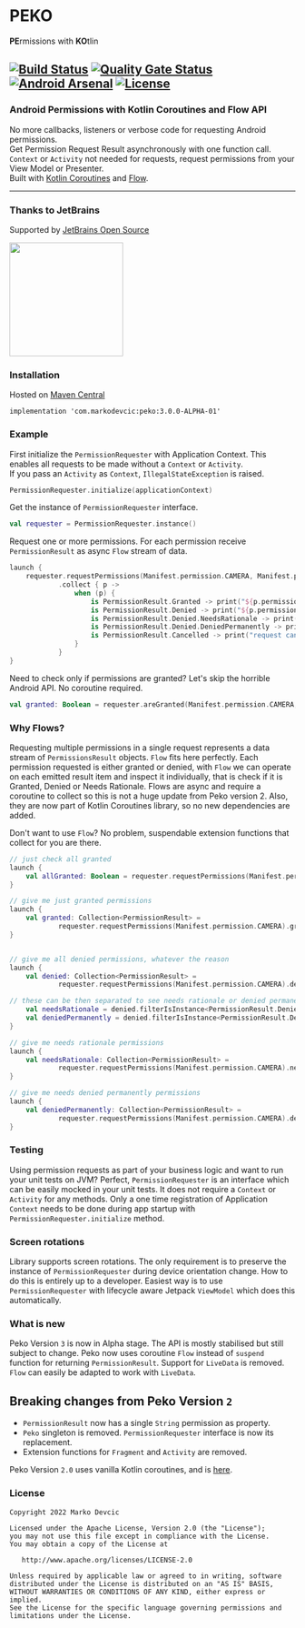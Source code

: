 # PEKO

**PE**rmissions with **KO**tlin

[![Build Status](https://travis-ci.org/deva666/Peko.svg?branch=master)](https://travis-ci.org/deva666/Peko) [![Quality Gate Status](https://sonarcloud.io/api/project_badges/measure?project=deva666_Peko&metric=alert_status)](https://sonarcloud.io/dashboard?id=deva666_Peko) [![Android Arsenal](https://img.shields.io/badge/Android%20Arsenal-Peko-blue.svg?style=flat)](https://android-arsenal.com/details/1/6861) [![License](https://img.shields.io/badge/License-Apache%202.0-blue.svg)](https://opensource.org/licenses/Apache-2.0)
---

### Android Permissions with Kotlin Coroutines and Flow API

No more callbacks, listeners or verbose code for requesting Android permissions.    
Get Permission Request Result asynchronously with one function call.  
`Context` or `Activity` not needed for requests, request permissions from your View Model or Presenter.  
Built with [Kotlin Coroutines](https://github.com/Kotlin/kotlinx.coroutines)
and [Flow](https://kotlinlang.org/api/kotlinx.coroutines/kotlinx-coroutines-core/kotlinx.coroutines.flow/-flow/).
***

### Thanks to JetBrains

Supported by [JetBrains Open Source](https://www.jetbrains.com/community/opensource/#support)

[<img src="https://resources.jetbrains.com/storage/products/company/brand/logos/jb_beam.png" width=200 height=200/>](https://www.jetbrains.com/)

### Installation

Hosted on [Maven Central](https://search.maven.org/artifact/com.markodevcic/peko/3.0.0-ALPHA-01/aar)

```
implementation 'com.markodevcic:peko:3.0.0-ALPHA-01'
```

### Example

First initialize the `PermissionRequester` with Application Context. This enables all requests to be made without
a `Context` or `Activity`.   
If you pass an `Activity` as `Context`, `IllegalStateException` is raised.

```kotlin
PermissionRequester.initialize(applicationContext)
```

Get the instance of `PermissionRequester` interface.

```kotlin
val requester = PermissionRequester.instance()
```

Request one or more permissions. For each permission receive `PermissionResult` as async `Flow` stream of data.

```kotlin
launch {
	requester.requestPermissions(Manifest.permission.CAMERA, Manifest.permission.READ_CONTACTS)
			.collect { p ->
				when (p) {
					is PermissionResult.Granted -> print("${p.permission} granted") // nice, proceed 
					is PermissionResult.Denied -> print("${p.permission} denied") // denied, not interested in reason
					is PermissionResult.Denied.NeedsRationale -> print("${p.permission} needs rationale") // show rationale
					is PermissionResult.Denied.DeniedPermanently -> print("${p.permission} denied for good") // no go
					is PermissionResult.Cancelled -> print("request cancelled") // op canceled, repeat the request
				}
			}
}
```
Need to check only if permissions are granted? Let's skip the horrible Android API. No coroutine required.
```kotlin
val granted: Boolean = requester.areGranted(Manifest.permission.CAMERA, Manifest.permission.READ_CONTACTS)

```

### Why Flows?

Requesting multiple permissions in a single request represents a data stream of `PermissionsResult` objects. `Flow` fits here
perfectly. Each permission requested is either granted or denied, with `Flow` we can operate on each emitted result item
and inspect it individually, that is check if it is Granted, Denied or Needs Rationale. Flows are async and require a
coroutine to collect so this is not a huge update from Peko version 2. Also, they are now part of Kotlin Coroutines
library, so no new dependencies are added.

Don't want to use `Flow`? No problem, suspendable extension functions that collect for you are there.

```kotlin
// just check all granted
launch {
	val allGranted: Boolean = requester.requestPermissions(Manifest.permission.CAMERA).allGranted()
}

// give me just granted permissions
launch {
	val granted: Collection<PermissionResult> =
			requester.requestPermissions(Manifest.permission.CAMERA).grantedPermissions()
}


// give me all denied permissions, whatever the reason
launch {
	val denied: Collection<PermissionResult> =
			requester.requestPermissions(Manifest.permission.CAMERA).deniedPermissions()

// these can be then separated to see needs rationale or denied permanently permissions
	val needsRationale = denied.filterIsInstance<PermissionResult.Denied.NeedsRationale>()
	val deniedPermanently = denied.filterIsInstance<PermissionResult.Denied.DeniedPermanently>()
}

// give me needs rationale permissions
launch {
	val needsRationale: Collection<PermissionResult> =
			requester.requestPermissions(Manifest.permission.CAMERA).needsRationalePermissions()
}

// give me needs denied permanently permissions
launch {
	val deniedPermanently: Collection<PermissionResult> =
			requester.requestPermissions(Manifest.permission.CAMERA).deniedPermanently()
}
```

### Testing

Using permission requests as part of your business logic and want to run your unit tests on JVM?
Perfect, `PermissionRequester` is an interface which can be easily mocked in your unit tests. It does not require
a `Context` or `Activity` for any methods. Only a one time registration of Application `Context` needs to be done during
app startup with `PermissionRequester.initialize` method.

### Screen rotations

Library supports screen rotations. The only requirement is to preserve the instance of `PermissionRequester` during
device orientation change. How to do this is entirely up to a developer. Easiest way is to use `PermissionRequester`
with lifecycle aware Jetpack `ViewModel` which does this automatically.

### What is new

Peko Version `3` is now in Alpha stage. The API is mostly stabilised but still subject to change. Peko now uses
coroutine `Flow` instead of `suspend` function for returning `PermissionResult`. Support for `LiveData` is
removed. `Flow` can easily be adapted to work with `LiveData`.

## Breaking changes from Peko Version `2`

* `PermissionResult` now has a single `String` permission as property.
* `Peko` singleton is removed. `PermissionRequester` interface is now its replacement.
* Extension functions for `Fragment` and `Activity` are removed.

Peko Version `2.0` uses vanilla Kotlin coroutines, and is [here](https://github.com/deva666/Peko/tree/release/2.2.0).

### License

```text
Copyright 2022 Marko Devcic

Licensed under the Apache License, Version 2.0 (the "License");
you may not use this file except in compliance with the License.
You may obtain a copy of the License at

   http://www.apache.org/licenses/LICENSE-2.0

Unless required by applicable law or agreed to in writing, software
distributed under the License is distributed on an "AS IS" BASIS,
WITHOUT WARRANTIES OR CONDITIONS OF ANY KIND, either express or implied.
See the License for the specific language governing permissions and
limitations under the License.
```
